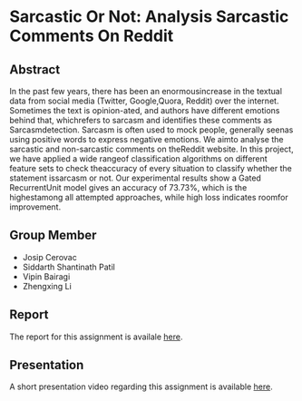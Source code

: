 # Sarcastic Or Not: Analysis Sarcastic Comments On Reddit
## Abstract
In  the  past  few  years,  there  has  been  an  enormousincrease  in  the  textual  data  from  social  media  (Twitter,  Google,Quora, Reddit) over the internet. Sometimes the text is opinion-ated,  and  authors  have  different  emotions  behind  that,  whichrefers  to  sarcasm  and  identifies  these  comments  as  Sarcasmdetection.  Sarcasm  is  often  used  to  mock  people,  generally  seenas  using  positive  words  to  express  negative  emotions.  We  aimto  analyse  the  sarcastic  and  non-sarcastic  comments  on  theReddit  website.  In  this  project,  we  have  applied  a  wide  rangeof classification algorithms on different feature sets to check theaccuracy  of  every  situation  to  classify  whether  the  statement  issarcasm or not. Our experimental results show a Gated RecurrentUnit  model  gives  an  accuracy  of  73.73%,  which  is  the  highestamong all attempted approaches, while high loss indicates roomfor  improvement.
## Group Member
* Josip Cerovac
* Siddarth Shantinath Patil
* Vipin Bairagi
* Zhengxing Li
## Report
The report for this assignment is availale [here](https://drive.google.com/file/d/1XOxgjhHxJcKt_1uXvh-fzxnyMyU3LcgD/view?usp=sharing).
## Presentation
A short presentation video regarding this assignment is available [here](https://drive.google.com/file/d/1y7-pu6ki7LDfcLHNU-96l_ts8IsqfQkM/view?usp=sharing).
